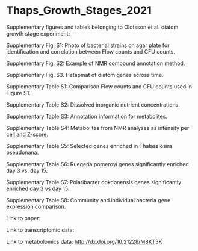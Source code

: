 # Thaps_Growth_Stages_2021
Supplementary figures and tables belonging to Olofsson et al. diatom growth stage experiment:



Supplementary Fig. S1: Photo of bacterial strains on agar plate for identification and correlation between Flow counts and CFU counts.

Supplementary Fig. S2: Example of NMR compound annotation method. 

Supplementary Fig. S3. Hetapmat of diatom genes across time.


Supplementary Table S1: Comparison Flow counts and CFU counts used in Figure S1.

Supplementary Table S2: Dissolved inorganic nutrient concentrations.

Supplementary Table S3: Annotation information for metabolites.

Supplementary Table S4: Metabolites from NMR analyses as intensity per cell and Z-score. 

Supplementary Table S5: Selected genes enriched in Thalassiosira pseudonana. 

Supplementary Table S6: Ruegeria pomeroyi genes significantly enriched day 3 vs. day 15.

Supplementary Table S7: Polaribacter dokdonensis genes significantly enriched day 3 vs day 15. 

Supplementary Table S8: Community and individual bacteria gene expression comparison.



Link to paper: 

Link to transcriptomic data: 

Link to metabolomics data: http://dx.doi.org/10.21228/M8KT3K 
